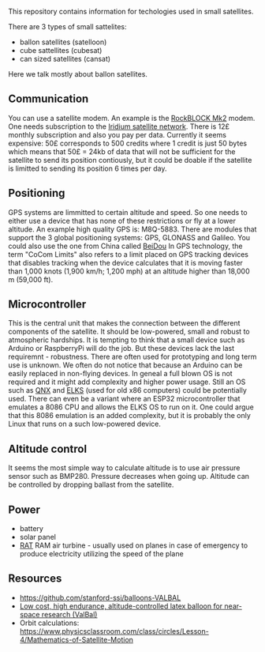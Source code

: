 This repository contains information for techologies used in small satellites.

There are 3 types of small sattelites:
* ballon satellites (satelloon)
* cube sattellites (cubesat)
* can sized satellites (cansat)

Here we talk mostly about ballon satellites.

## Communication
You can use a satellite modem. An example is the [RockBLOCK Mk2](https://www.sparkfun.com/products/13745) modem. One needs subscription to the [Iridium satellite network](https://en.wikipedia.org/wiki/Iridium_satellite_constellation). There is 12£ monthly subscription and also you pay per data. Currently it seems expensive: 50£ corresponds to 500 credits where 1 credit is just 50 bytes which means that 50£ = 24kb of data that will not be sufficient for the satellite to send its position contiously, but it could be doable if the satellite is limitted to sending its position 6 times per day.

## Positioning
GPS systems are limmitted to certain altitude and speed. So one needs to either use a device that has none of these restrictions or fly at a lower altitude.
An example high quality GPS is: M8Q-5883.
There are modules that support the 3 global positioning systems: GPS, GLONASS and Galileo. You could also use the one from China called [BeiDou](https://en.wikipedia.org/wiki/BeiDou)
In GPS technology, the term "CoCom Limits" also refers to a limit placed on GPS tracking devices that disables tracking when the device calculates that it is moving faster than 1,000 knots (1,900 km/h; 1,200 mph) at an altitude higher than 18,000 m (59,000 ft).

## Microcontroller
This is the central unit that makes the connection between the different components of the satellite. It should be low-powered, small and robust to atmospheric hardships. It is tempting to think that a small device such as Arduino or RaspberryPi will do the job. But these devices lack the last requiremnt - robustness. There are often used for prototyping and long term use is unknown. We often do not notice that because an Arduino can be easily replaced in non-flying devices. In geneal a full blown OS is not required and it might add complexity and higher power usage. Still an OS such as [QNX](https://blackberry.qnx.com/en) and [ELKS](https://github.com/jbruchon/elks) (used for old x86 computers) could be potentially used. There can even be a variant where an ESP32 microcontroller that emulates a 8086 CPU and allows the ELKS OS to run on it. One could argue that this 8086 emulation is an added complexity, but it is probably the only Linux that runs on a such low-powered device.

## Altitude control
It seems the most simple way to calculate altitude is to use air pressure sensor such as BMP280. Pressure decreases when going up. Altitude can be controlled by dropping ballast from the satellite.

## Power
* battery
* solar panel
* [RAT](https://en.wikipedia.org/wiki/Ram_air_turbine) RAM air turbine - usually used on planes in case of emergency to produce electricity utilizing the speed of the plane

## Resources
* https://github.com/stanford-ssi/balloons-VALBAL
* [Low cost, high endurance, altitude-controlled latex balloon for near-space research (ValBal)](https://stanfordasl.github.io/wp-content/papercite-data/pdf/Suskho.Tedjarati.ea.AERO2017.pdf)
* Orbit calculations: https://www.physicsclassroom.com/class/circles/Lesson-4/Mathematics-of-Satellite-Motion
